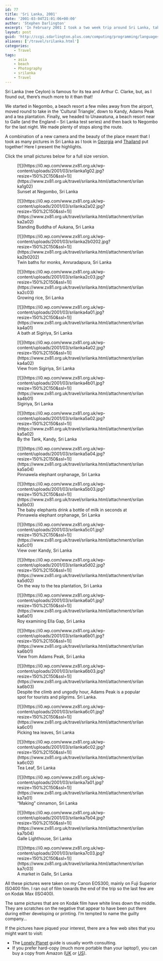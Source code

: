 ```yaml
---
id: 77
title: 'Sri Lanka, 2001'
date: '2001-03-04T21:01:06+00:00'
author: 'Stephen Darlington'
excerpt: 'In February 2001 I took a two week trip around Sri Lanka, taking in everything from the beaches to the Temple of the Tooth. Here are the pictures. '
layout: post
guid: 'http://ccgi.sdarlington.plus.com/computing/programming/languages/sri-lanka-2001.html'
aliases: ['/travel/srilanka.html']
categories:
    - Travel
tags:
    - asia
    - beach
    - Photography
    - srilanka
    - Travel
---
```


Sri Lanka (nee Ceylon) is famous for its tea and Arthur C. Clarke, but, as I found out, there’s much more to it than that!

We started in Negombo, a beach resort a few miles away from the airport, moved round to take in the ‘Cultural Triangle’, down to Kandy, Adams Peak and a tea plantation. Finally, we headed to Unawatuna, a beach resort near to Galle (and the England – Sri Lanka test series) and then back to Negombo for the last night. We made plenty of stops along the route.

A combination of a new camera and the beauty of the place meant that I took as many pictures in Sri Lanka as I took in [Georgia](/travel/georgia.html) and [Thailand](/travel/thailand.html) put together! Here I present the highlights.

Click the small pictures below for a full size version.

<div class="gallery galleryid-77 gallery-columns-3 gallery-size-thumbnail" id="gallery-1"><figure class="gallery-item"><div class="gallery-icon landscape"> [![](https://i0.wp.com/www.zx81.org.uk/wp-content/uploads/2001/03/srilanka1g02.jpg?resize=150%2C150&ssl=1)](https://www.zx81.org.uk/travel/srilanka.html/attachment/srilanka1g02) </div> <figcaption class="wp-caption-text gallery-caption" id="gallery-1-1002"> Sunset at Negombo, Sri Lanka </figcaption></figure><figure class="gallery-item"><div class="gallery-icon portrait"> [![](https://i0.wp.com/www.zx81.org.uk/wp-content/uploads/2001/03/srilanka2a02.jpg?resize=150%2C150&ssl=1)](https://www.zx81.org.uk/travel/srilanka.html/attachment/srilanka2a02) </div> <figcaption class="wp-caption-text gallery-caption" id="gallery-1-1003"> Standing Buddha of Aukana, Sri Lanka </figcaption></figure><figure class="gallery-item"><div class="gallery-icon portrait"> [![](https://i0.wp.com/www.zx81.org.uk/wp-content/uploads/2001/03/srilanka2b0202.jpg?resize=150%2C150&ssl=1)](https://www.zx81.org.uk/travel/srilanka.html/attachment/srilanka2b0202) </div> <figcaption class="wp-caption-text gallery-caption" id="gallery-1-1004"> Twin baths for monks, Anruradapura, Sri Lanka </figcaption></figure><figure class="gallery-item"><div class="gallery-icon landscape"> [![](https://i0.wp.com/www.zx81.org.uk/wp-content/uploads/2001/03/srilanka2c03.jpg?resize=150%2C150&ssl=1)](https://www.zx81.org.uk/travel/srilanka.html/attachment/srilanka2c03) </div> <figcaption class="wp-caption-text gallery-caption" id="gallery-1-1005"> Growing rice, Sri Lanka </figcaption></figure><figure class="gallery-item"><div class="gallery-icon landscape"> [![](https://i0.wp.com/www.zx81.org.uk/wp-content/uploads/2001/03/srilanka4a01.jpg?resize=150%2C150&ssl=1)](https://www.zx81.org.uk/travel/srilanka.html/attachment/srilanka4a01) </div> <figcaption class="wp-caption-text gallery-caption" id="gallery-1-1006"> A bath at Sigiriya, Sri Lanka </figcaption></figure><figure class="gallery-item"><div class="gallery-icon landscape"> [![](https://i0.wp.com/www.zx81.org.uk/wp-content/uploads/2001/03/srilanka4a02.jpg?resize=150%2C150&ssl=1)](https://www.zx81.org.uk/travel/srilanka.html/attachment/srilanka4a02) </div> <figcaption class="wp-caption-text gallery-caption" id="gallery-1-1007"> View from Sigiriya, Sri Lanka </figcaption></figure><figure class="gallery-item"><div class="gallery-icon portrait"> [![](https://i0.wp.com/www.zx81.org.uk/wp-content/uploads/2001/03/srilanka4b01.jpg?resize=150%2C150&ssl=1)](https://www.zx81.org.uk/travel/srilanka.html/attachment/srilanka4b01) </div> <figcaption class="wp-caption-text gallery-caption" id="gallery-1-1008"> Sigiriya, Sri Lanka </figcaption></figure><figure class="gallery-item"><div class="gallery-icon portrait"> [![](https://i0.wp.com/www.zx81.org.uk/wp-content/uploads/2001/03/srilanka5a02.jpg?resize=150%2C150&ssl=1)](https://www.zx81.org.uk/travel/srilanka.html/attachment/srilanka5a02) </div> <figcaption class="wp-caption-text gallery-caption" id="gallery-1-1009"> By the Tank, Kandy, Sri Lanka </figcaption></figure><figure class="gallery-item"><div class="gallery-icon landscape"> [![](https://i0.wp.com/www.zx81.org.uk/wp-content/uploads/2001/03/srilanka5a04.jpg?resize=150%2C150&ssl=1)](https://www.zx81.org.uk/travel/srilanka.html/attachment/srilanka5a04) </div> <figcaption class="wp-caption-text gallery-caption" id="gallery-1-1010"> Pinnawela elephant orphanage, Sri Lanka </figcaption></figure><figure class="gallery-item"><div class="gallery-icon landscape"> [![](https://i0.wp.com/www.zx81.org.uk/wp-content/uploads/2001/03/srilanka5b03.jpg?resize=150%2C150&ssl=1)](https://www.zx81.org.uk/travel/srilanka.html/attachment/srilanka5b03) </div> <figcaption class="wp-caption-text gallery-caption" id="gallery-1-1011"> The baby elephants drink a bottle of milk in seconds at Pinnawela elephant orphanage, Sri Lanka </figcaption></figure><figure class="gallery-item"><div class="gallery-icon landscape"> [![](https://i0.wp.com/www.zx81.org.uk/wp-content/uploads/2001/03/srilanka5c01.jpg?resize=150%2C150&ssl=1)](https://www.zx81.org.uk/travel/srilanka.html/attachment/srilanka5c01) </div> <figcaption class="wp-caption-text gallery-caption" id="gallery-1-1012"> View over Kandy, Sri Lanka </figcaption></figure><figure class="gallery-item"><div class="gallery-icon landscape"> [![](https://i0.wp.com/www.zx81.org.uk/wp-content/uploads/2001/03/srilanka5d02.jpg?resize=150%2C150&ssl=1)](https://www.zx81.org.uk/travel/srilanka.html/attachment/srilanka5d02) </div> <figcaption class="wp-caption-text gallery-caption" id="gallery-1-1013"> On the way to the tea plantation, Sri Lanka </figcaption></figure><figure class="gallery-item"><div class="gallery-icon landscape"> [![](https://i0.wp.com/www.zx81.org.uk/wp-content/uploads/2001/03/srilanka6a01.jpg?resize=150%2C150&ssl=1)](https://www.zx81.org.uk/travel/srilanka.html/attachment/srilanka6a01) </div> <figcaption class="wp-caption-text gallery-caption" id="gallery-1-1014"> Roy examining Ella Gap, Sri Lanka </figcaption></figure><figure class="gallery-item"><div class="gallery-icon landscape"> [![](https://i0.wp.com/www.zx81.org.uk/wp-content/uploads/2001/03/srilanka6b01.jpg?resize=150%2C150&ssl=1)](https://www.zx81.org.uk/travel/srilanka.html/attachment/srilanka6b01) </div> <figcaption class="wp-caption-text gallery-caption" id="gallery-1-1015"> View from Adams Peak, Sri Lanka </figcaption></figure><figure class="gallery-item"><div class="gallery-icon portrait"> [![](https://i0.wp.com/www.zx81.org.uk/wp-content/uploads/2001/03/srilanka6b03.jpg?resize=150%2C150&ssl=1)](https://www.zx81.org.uk/travel/srilanka.html/attachment/srilanka6b03) </div> <figcaption class="wp-caption-text gallery-caption" id="gallery-1-1016"> Despite the climb and ungodly hour, Adams Peak is a popular spot for tourists and pilgrims. Sri Lanka. </figcaption></figure><figure class="gallery-item"><div class="gallery-icon portrait"> [![](https://i0.wp.com/www.zx81.org.uk/wp-content/uploads/2001/03/srilanka6c01.jpg?resize=150%2C150&ssl=1)](https://www.zx81.org.uk/travel/srilanka.html/attachment/srilanka6c01) </div> <figcaption class="wp-caption-text gallery-caption" id="gallery-1-1017"> Picking tea leaves, Sri Lanka </figcaption></figure><figure class="gallery-item"><div class="gallery-icon landscape"> [![](https://i0.wp.com/www.zx81.org.uk/wp-content/uploads/2001/03/srilanka6c02.jpg?resize=150%2C150&ssl=1)](https://www.zx81.org.uk/travel/srilanka.html/attachment/srilanka6c02) </div> <figcaption class="wp-caption-text gallery-caption" id="gallery-1-1018"> Tea Leaf, Sri Lanka </figcaption></figure><figure class="gallery-item"><div class="gallery-icon landscape"> [![](https://i0.wp.com/www.zx81.org.uk/wp-content/uploads/2001/03/srilanka7a01.jpg?resize=150%2C150&ssl=1)](https://www.zx81.org.uk/travel/srilanka.html/attachment/srilanka7a01) </div> <figcaption class="wp-caption-text gallery-caption" id="gallery-1-1019"> “Making” cinnamon, Sri Lanka </figcaption></figure><figure class="gallery-item"><div class="gallery-icon landscape"> [![](https://i0.wp.com/www.zx81.org.uk/wp-content/uploads/2001/03/srilanka7b04.jpg?resize=150%2C150&ssl=1)](https://www.zx81.org.uk/travel/srilanka.html/attachment/srilanka7b04) </div> <figcaption class="wp-caption-text gallery-caption" id="gallery-1-1020"> Galle Lighthouse, Sri Lanka </figcaption></figure><figure class="gallery-item"><div class="gallery-icon landscape"> [![](https://i0.wp.com/www.zx81.org.uk/wp-content/uploads/2001/03/srilanka7c03.jpg?resize=150%2C150&ssl=1)](https://www.zx81.org.uk/travel/srilanka.html/attachment/srilanka7c03) </div> <figcaption class="wp-caption-text gallery-caption" id="gallery-1-1021"> A market in Galle, Sri Lanka </figcaption></figure> </div>All these pictures were taken on my Canon EOS300, mainly on Fuji Superior ISO400 film. I ran out of film towards the end of the trip so the last few are on Kodak Max (ISO400).

The same pictures that are on Kodak film have white lines down the middle. They are scratches on the negative that appear to have been put there during either developing or printing. I’m tempted to name the guilty company…

If the pictures have piqued your interest, there are a few web sites that you might want to visit:

- The [Lonely Planet](http://www.lonelyplanet.com/letters/indsc/sri_pc.htm) guide is usually worth consulting.
- If you prefer hard-copy (much more portable than your laptop!), you can buy a copy from Amazon ([UK](http://www.amazon.co.uk/exec/obidos/ASIN/1740590392/zx81orguk) or [US](http://www.amazon.com/exec/obidos/ASIN/1740590392/zx81orguk00)).